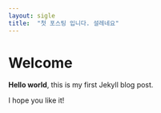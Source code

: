 ```yaml
---
layout: sigle
title:  "첫 포스팅 입니다. 설레네요"
---
```


# Welcome

**Hello world**, this is my first Jekyll blog post.

I hope you like it!
